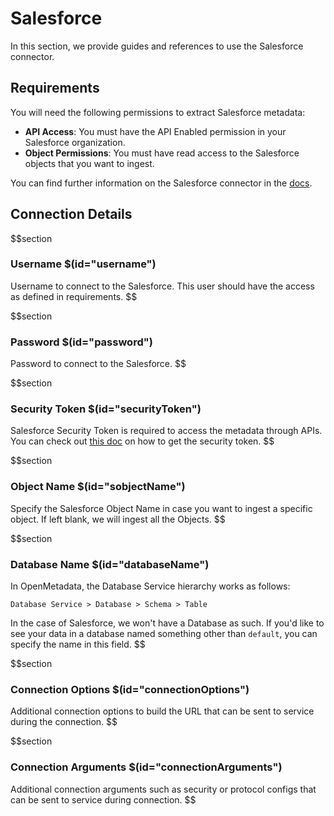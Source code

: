 # Salesforce

In this section, we provide guides and references to use the Salesforce connector.

## Requirements

You will need the following permissions to extract Salesforce metadata:

- **API Access**: You must have the API Enabled permission in your Salesforce organization.
- **Object Permissions**: You must have read access to the Salesforce objects that you want to ingest.

You can find further information on the Salesforce connector in the [docs](https://docs.open-metadata.org/connectors/database/salesforce).

## Connection Details

$$section
### Username $(id="username")

Username to connect to the Salesforce. This user should have the access as defined in requirements.
$$

$$section
### Password $(id="password")

Password to connect to the Salesforce.
$$

$$section
### Security Token $(id="securityToken")

Salesforce Security Token is required to access the metadata through APIs. You can check out [this doc](https://help.salesforce.com/s/articleView?id=sf.user_security_token.htm&type=5) on how to get the security token.
$$

$$section
### Object Name $(id="sobjectName")

Specify the Salesforce Object Name in case you want to ingest a specific object. If left blank, we will ingest all the Objects.
$$

$$section
### Database Name $(id="databaseName")

In OpenMetadata, the Database Service hierarchy works as follows:

```
Database Service > Database > Schema > Table
```

In the case of Salesforce, we won't have a Database as such. If you'd like to see your data in a database named something other than `default`, you can specify the name in this field.
$$


$$section
### Connection Options $(id="connectionOptions")

Additional connection options to build the URL that can be sent to service during the connection.
$$

$$section
### Connection Arguments $(id="connectionArguments")

Additional connection arguments such as security or protocol configs that can be sent to service during connection.
$$
